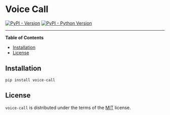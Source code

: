 # Voice Call

[![PyPI - Version](https://img.shields.io/pypi/v/voice-call.svg)](https://pypi.org/project/voice-call)
[![PyPI - Python Version](https://img.shields.io/pypi/pyversions/voice-call.svg)](https://pypi.org/project/voice-call)

-----

**Table of Contents**

- [Installation](#installation)
- [License](#license)

## Installation

```console
pip install voice-call
```

## License

`voice-call` is distributed under the terms of the [MIT](https://spdx.org/licenses/MIT.html) license.
